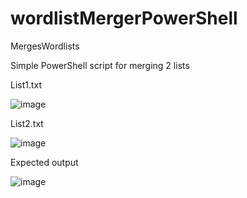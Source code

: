 # wordlistMergerPowerShell
MergesWordlists

Simple PowerShell script for merging 2 lists

List1.txt

![image](https://user-images.githubusercontent.com/46076535/229303340-ff13b632-c06b-4518-a72e-394267b8da0c.png)

List2.txt

![image](https://user-images.githubusercontent.com/46076535/229303354-b4872951-6046-4fc6-b77d-89989bcf1c1d.png)


Expected output

![image](https://user-images.githubusercontent.com/46076535/229303218-44d29f5a-edb2-43c5-873a-3b2448fbbc4f.png)

